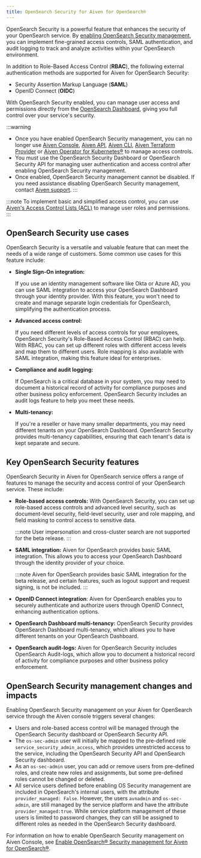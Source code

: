 ```yaml
---
title: OpenSearch Security for Aiven for OpenSearch®
---
```


OpenSearch Security is a powerful feature that enhances the security of
your OpenSearch service. By
[enabling OpenSearch Security management](/docs/products/opensearch/howto/enable-opensearch-security), you can implement fine-grained access controls, SAML
authentication, and audit logging to track and analyze activities within
your OpenSearch environment.

In addition to Role-Based Access Control (**RBAC**), the following external authentication
methods are supported for Aiven for OpenSearch Security:

- Security Assertion Markup Language (**SAML**)
- OpenID Connect (**OIDC**)

With OpenSearch Security enabled, you can manage user access and
permissions directly from the
[OpenSearch Dashboard](/docs/products/opensearch/dashboards), giving you full control over your service's security.

:::warning
-   Once you have enabled OpenSearch Security management, you can no
    longer use [Aiven Console](https://console.aiven.io/), [Aiven
    API](https://api.aiven.io/doc/),
    [Aiven CLI](/docs/tools/cli),
    [Aiven Terraform Provider](/docs/tools/terraform) or
    [Aiven Operator for Kubernetes®](/docs/tools/kubernetes) to manage access controls.
-   You must use the OpenSearch Security Dashboard or OpenSearch
    Security API for managing user authentication and access control
    after enabling OpenSearch Security management.
-   Once enabled, OpenSearch Security management cannot be disabled. If
    you need assistance disabling OpenSearch Security management,
    contact [Aiven support](https://aiven.io/support-services).
:::

:::note
To implement basic and simplified access control, you can use
[Aiven's Access Control Lists (ACL)](/docs/products/opensearch/howto/control_access_to_content) to manage user roles and permissions.
:::

## OpenSearch Security use cases

OpenSearch Security is a versatile and valuable feature that can meet
the needs of a wide range of customers. Some common use cases for this
feature include:

-   **Single Sign-On integration:**

    If you use an identity management software like Okta or Azure AD,
    you can use SAML integration to access your OpenSearch Dashboard
    through your identity provider. With this feature, you won't need
    to create and manage separate login credentials for OpenSearch,
    simplifying the authentication process.

-   **Advanced access control:**

    If you need different levels of access controls for your employees,
    OpenSearch Security's Role-Based Access Control (RBAC) can help.
    With RBAC, you can set up different roles with different access
    levels and map them to different users. Role mapping is also
    available with SAML integration, making this feature ideal for
    enterprises.

-   **Compliance and audit logging:**

    If OpenSearch is a critical database in your system, you may need to
    document a historical record of activity for compliance purposes and
    other business policy enforcement. OpenSearch Security includes an
    audit logs feature to help you meet these needs.

-   **Multi-tenancy:**

    If you're a reseller or have many smaller departments, you may need
    different tenants on your OpenSearch Dashboard. OpenSearch Security
    provides multi-tenancy capabilities, ensuring that each tenant's
    data is kept separate and secure.

## Key OpenSearch Security features

OpenSearch Security in Aiven for OpenSearch service offers a range of
features to manage the security and access control of your OpenSearch
service. These include:

-   **Role-based access controls:** With OpenSearch Security, you can
    set up role-based access controls and advanced level security, such
    as document-level security, field-level security, user and role
    mapping, and field masking to control access to sensitive data.

    :::note
    User impersonation and cross-cluster search are not supported for
    the beta release.
    :::

-   **SAML integration:** Aiven for OpenSearch provides basic SAML
    integration. This allows you to access your OpenSearch Dashboard
    through the identity provider of your choice.

    :::note
    Aiven for OpenSearch provides basic SAML integration for the beta
    release, and certain features, such as logout support and request
    signing, is not be included.
    :::

-   **OpenID Connect integration**: Aiven for OpenSearch enables you to
    securely authenticate and authorize users through OpenID Connect,
    enhancing authentication options.

-   **OpenSearch Dashboard multi-tenancy:** OpenSearch Security provides
    OpenSearch Dashboard multi-tenancy, which allows you to have
    different tenants on your OpenSearch Dashboard.

-   **OpenSearch audit-logs:** Aiven for OpenSearch Security includes
    OpenSearch Audit-logs, which allow you to document a historical
    record of activity for compliance purposes and other business policy
    enforcement.

## OpenSearch Security management changes and impacts

Enabling OpenSearch Security management on your Aiven for OpenSearch
service through the Aiven console triggers several changes:

-   Users and role-based access control will be managed through the
    OpenSearch Security dashboard or OpenSearch Security API.
-   The `os-sec-admin` user will initially be mapped to the pre-defined
    role `service_security_admin_access`, which provides unrestricted
    access to the service, including the OpenSearch Security API and
    OpenSearch Security dashboard.
-   As an `os-sec-admin` user, you can add or remove users from
    pre-defined roles, and create new roles and assignments, but some
    pre-defined roles cannot be changed or deleted.
-   All service users defined before enabling OS Security management are
    included in OpenSearch's internal users, with the attribute
    `provider_managed: False`. However, the users `avnadmin` and
    `os-sec-admin`, are still managed by the service platform and have
    the attribute `provider_managed:true`. While service platform
    management of these users is limited to password changes, they can
    still be assigned to different roles as needed in the OpenSearch
    Security dashboard.

For information on how to enable OpenSearch Security management on Aiven
Console, see
[Enable OpenSearch® Security management for Aiven for OpenSearch®](/docs/products/opensearch/howto/enable-opensearch-security).
